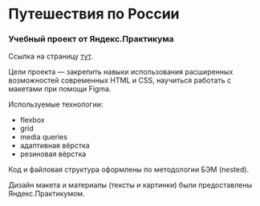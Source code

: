 # Путешествия по России

### Учебный проект от Яндекс.Практикума

Ссылка на страницу [тут](https://afreakanist.github.io/russian-travel/).

Цели проекта — закрепить навыки использования расширенных возможностей современных HTML и CSS, научиться работать с макетами при помощи Figma.

Используемые технологии:

  * flexbox
  * grid
  * media queries
  * адаптивная вёрстка
  * резиновая вёрстка

Код и файловая структура оформлены по методологии БЭМ (nested).

Дизайн макета и материалы (тексты и картинки) были предоставлены Яндекс.Практикумом.
